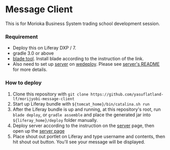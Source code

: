 # Message Client
This is for Morioka Business System trading school development session.

### Requirement
* Deploy this on Liferay DXP / 7.
* gradle 3.0 or above
* [blade tool](https://dev.liferay.com/develop/tutorials/-/knowledge_base/7-0/installing-blade-cli). Install blade according to the instruction of the link.
* Also need to set up [server](https://github.com/yasuflatland-lf/morijyobi-message-server) on [wedeploy](https://wedeploy.com/). Please see [server's README](https://github.com/yasuflatland-lf/morijyobi-message-server) for more details.

### How to deploy
1. Clone this repository with ```git clone https://github.com/yasuflatland-lf/morijyobi-message-client```
2. Start up Liferay bundle with  ```${tomcat_home}/bin/catalina.sh run```
3. After the Liferay bundle is up and running, at this repository's root, run ```blade deploy```, or ```gradle assemble``` and place the generated jar into ```${liferay_home}/deploy``` folder manually.
4. Deploy server according to the instruction on the [server](https://github.com/yasuflatland-lf/morijyobi-message-server) page, then open up the [server page](https://ui-msgsvc.wedeploy.io/)
5. Place shout out portlet on Liferay and type username and contents, then hit shout out button. You'll see your message will be displayed. 